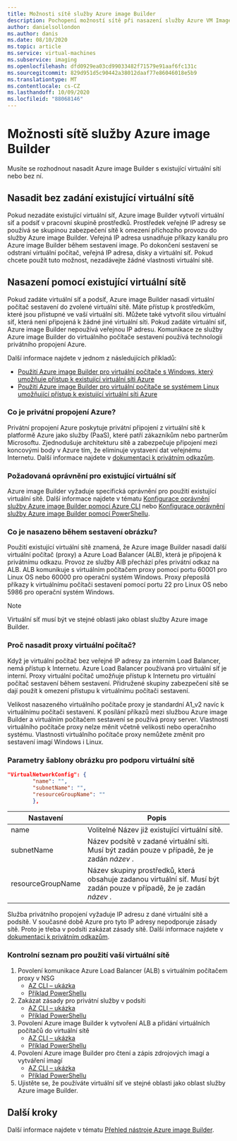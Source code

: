 ```yaml
---
title: Možnosti sítě služby Azure image Builder
description: Pochopení možností sítě při nasazení služby Azure VM Image Builder
author: danielsollondon
ms.author: danis
ms.date: 08/10/2020
ms.topic: article
ms.service: virtual-machines
ms.subservice: imaging
ms.openlocfilehash: dfd0929ea03cd99033482f71579e91aaf6fc131c
ms.sourcegitcommit: 829d951d5c90442a38012daaf77e86046018e5b9
ms.translationtype: MT
ms.contentlocale: cs-CZ
ms.lasthandoff: 10/09/2020
ms.locfileid: "88068146"
---
```

# <a name="azure-image-builder-service-networking-options"></a>Možnosti sítě služby Azure image Builder

Musíte se rozhodnout nasadit Azure image Builder s existující virtuální sítí nebo bez ní.

## <a name="deploy-without-specifying-an-existing-vnet"></a>Nasadit bez zadání existující virtuální sítě

Pokud nezadáte existující virtuální síť, Azure image Builder vytvoří virtuální síť a podsíť v pracovní skupině prostředků. Prostředek veřejné IP adresy se používá se skupinou zabezpečení sítě k omezení příchozího provozu do služby Azure image Builder. Veřejná IP adresa usnadňuje příkazy kanálu pro Azure image Builder během sestavení image. Po dokončení sestavení se odstraní virtuální počítač, veřejná IP adresa, disky a virtuální síť. Pokud chcete použít tuto možnost, nezadávejte žádné vlastnosti virtuální sítě.

## <a name="deploy-using-an-existing-vnet"></a>Nasazení pomocí existující virtuální sítě

Pokud zadáte virtuální síť a podsíť, Azure image Builder nasadí virtuální počítač sestavení do zvolené virtuální sítě. Máte přístup k prostředkům, které jsou přístupné ve vaší virtuální síti. Můžete také vytvořit silou virtuální síť, která není připojená k žádné jiné virtuální síti. Pokud zadáte virtuální síť, Azure image Builder nepoužívá veřejnou IP adresu. Komunikace ze služby Azure image Builder do virtuálního počítače sestavení používá technologii privátního propojení Azure.

Další informace najdete v jednom z následujících příkladů:

* [Použití Azure image Builder pro virtuální počítače s Windows, který umožňuje přístup k existující virtuální síti Azure](../windows/image-builder-vnet.md)
* [Použití Azure image Builder pro virtuální počítače se systémem Linux umožňující přístup k existující virtuální síti Azure](image-builder-vnet.md)

### <a name="what-is-azure-private-link"></a>Co je privátní propojení Azure?

Privátní propojení Azure poskytuje privátní připojení z virtuální sítě k platformě Azure jako služby (PaaS), které patří zákazníkům nebo partnerům Microsoftu. Zjednodušuje architekturu sítě a zabezpečuje připojení mezi koncovými body v Azure tím, že eliminuje vystavení dat veřejnému Internetu. Další informace najdete v [dokumentaci k privátním odkazům](https://docs.microsoft.com/azure/private-link).

### <a name="required-permissions-for-an-existing-vnet"></a>Požadovaná oprávnění pro existující virtuální síť

Azure image Builder vyžaduje specifická oprávnění pro použití existující virtuální sítě. Další informace najdete v tématu [Konfigurace oprávnění služby Azure image Builder pomocí Azure CLI](image-builder-permissions-cli.md) nebo [Konfigurace oprávnění služby Azure image Builder pomocí PowerShellu](image-builder-permissions-powershell.md).

### <a name="what-is-deployed-during-an-image-build"></a>Co je nasazeno během sestavení obrázku?

Použití existující virtuální sítě znamená, že Azure image Builder nasadí další virtuální počítač (proxy) a Azure Load Balancer (ALB), která je připojená k privátnímu odkazu. Provoz ze služby AIB přechází přes privátní odkaz na ALB. ALB komunikuje s virtuálním počítačem proxy pomocí portu 60001 pro Linux OS nebo 60000 pro operační systém Windows. Proxy přeposílá příkazy k virtuálnímu počítači sestavení pomocí portu 22 pro Linux OS nebo 5986 pro operační systém Windows.

> [!NOTE]
> Virtuální síť musí být ve stejné oblasti jako oblast služby Azure image Builder.
> 

### <a name="why-deploy-a-proxy-vm"></a>Proč nasadit proxy virtuální počítač?

Když je virtuální počítač bez veřejné IP adresy za interním Load Balancer, nemá přístup k Internetu. Azure Load Balancer používaná pro virtuální síť je interní. Proxy virtuální počítač umožňuje přístup k Internetu pro virtuální počítač sestavení během sestavení. Přidružené skupiny zabezpečení sítě se dají použít k omezení přístupu k virtuálnímu počítači sestavení.

Velikost nasazeného virtuálního počítače proxy je standardní A1_v2 navíc k virtuálnímu počítači sestavení. K posílání příkazů mezi službou Azure image Builder a virtuálním počítačem sestavení se používá proxy server. Vlastnosti virtuálního počítače proxy nelze měnit včetně velikosti nebo operačního systému. Vlastnosti virtuálního počítače proxy nemůžete změnit pro sestavení imagí Windows i Linux.

### <a name="image-template-parameters-to-support-vnet"></a>Parametry šablony obrázku pro podporu virtuální sítě
```json
"VirtualNetworkConfig": {
        "name": "",
        "subnetName": "",
        "resourceGroupName": ""
        },
```

| Nastavení | Popis |
|---------|---------|
| name | Volitelné Název již existující virtuální sítě. |
| subnetName | Název podsítě v zadané virtuální síti. Musí být zadán pouze v případě, že je zadán *název* . |
| resourceGroupName | Název skupiny prostředků, která obsahuje zadanou virtuální síť. Musí být zadán pouze v případě, že je zadán *název* . |

Služba privátního propojení vyžaduje IP adresu z dané virtuální sítě a podsítě. V současné době Azure pro tyto IP adresy nepodporuje zásady sítě. Proto je třeba v podsíti zakázat zásady sítě. Další informace najdete v [dokumentaci k privátním odkazům](https://docs.microsoft.com/azure/private-link).

### <a name="checklist-for-using-your-vnet"></a>Kontrolní seznam pro použití vaší virtuální sítě

1. Povolení komunikace Azure Load Balancer (ALB) s virtuálním počítačem proxy v NSG
    * [AZ CLI – ukázka](image-builder-vnet.md#add-network-security-group-rule)
    * [Příklad PowerShellu](../windows/image-builder-vnet.md#add-network-security-group-rule)
2. Zakázat zásady pro privátní služby v podsíti
    * [AZ CLI – ukázka](image-builder-vnet.md#disable-private-service-policy-on-subnet)
    * [Příklad PowerShellu](../windows/image-builder-vnet.md#disable-private-service-policy-on-subnet)
3. Povolení Azure image Builder k vytvoření ALB a přidání virtuálních počítačů do virtuální sítě
    * [AZ CLI – ukázka](image-builder-permissions-cli.md#existing-vnet-azure-role-example)
    * [Příklad PowerShellu](image-builder-permissions-powershell.md#permission-to-customize-images-on-your-vnets)
4. Povolení Azure image Builder pro čtení a zápis zdrojových imagí a vytváření imagí
    * [AZ CLI – ukázka](image-builder-permissions-cli.md#custom-image-azure-role-example)
    * [Příklad PowerShellu](image-builder-permissions-powershell.md#custom-image-azure-role-example)
5. Ujistěte se, že používáte virtuální síť ve stejné oblasti jako oblast služby Azure image Builder.


## <a name="next-steps"></a>Další kroky

Další informace najdete v tématu [Přehled nástroje Azure image Builder](image-builder-overview.md).
